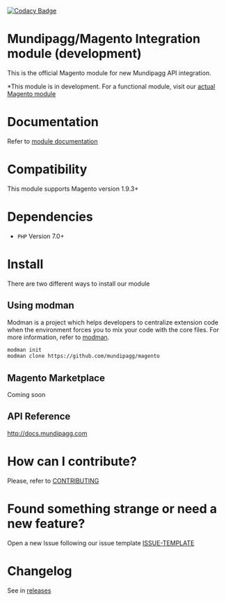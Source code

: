 [![Codacy Badge](https://api.codacy.com/project/badge/Grade/eedd85c187d14bc6b79958a3e39c5e8a)](https://www.codacy.com/app/mundipagg/magento?utm_source=github.com&utm_medium=referral&utm_content=mundipagg/magento&utm_campaign=badger)
<!-- [![Maintainability](https://api.codeclimate.com/v1/badges/f79be193872380945e80/maintainability)](https://codeclimate.com/github/mundipagg/magento/maintainability) -->

# Mundipagg/Magento Integration module (development)

This is the official Magento module for new Mundipagg API integration.

*This module is in development. For a functional module, visit our
[actual Magento module](https://github.com/mundipagg/magento-module)

# Documentation
Refer to [module documentation](https://github.com/mundipagg/magento/wiki)

# Compatibility
This module supports Magento version 1.9.3+

# Dependencies
* ```PHP``` Version 7.0+

# Install
There are two different ways to install our module

## Using modman
Modman is a project which helps developers to centralize extension code when
the environment forces you to mix your code with the core files. For more
information, refer to [modman](https://github.com/colinmollenhour/modman).

```bash
modman init
modman clone https://github.com/mundipagg/magento
```

## Magento Marketplace

Coming soon

## API Reference

http://docs.mundipagg.com

# How can I contribute?
Please, refer to [CONTRIBUTING](CONTRIBUTING.md)

# Found something strange or need a new feature?
Open a new Issue following our issue template [ISSUE-TEMPLATE](ISSUE-TEMPLATE.md)

# Changelog
See in [releases](https://github.com/mundipagg/magento/releases)

